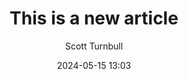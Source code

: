 ---
layout: post
title: This is a new article
date: 2024-05-15 13:03
category: Category
author: Scott Turnbull
image: /assets/img/OR_Screenshot-870x570.jpg
description: Description of the article
---